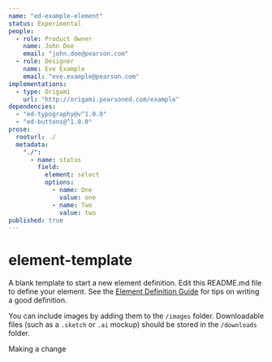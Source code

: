 ```yaml
---
name: "ed-example-element"
status: Experimental
people: 
  - role: Product Owner
    name: John Doe
    email: "john.doe@pearson.com"
  - role: Designer
    name: Eve Example
    email: "eve.example@pearson.com"
implementations: 
  - type: Origami
    url: "http://origami.pearsoned.com/example"
dependencies: 
  - "ed-typography@v^1.0.0"
  - "ed-buttons@^1.0.0"
prose:
  rooturl: ./
  metadata: 
    "./": 
      - name: status
        field: 
          element: select
          options: 
            - name: One
              value: one
            - name: Two
              value: two
published: true
---
```



# element-template
A blank template to start a new element definition. Edit this README.md file to define your element. See the [Element Definition Guide](www.example.com) for tips on writing a good definition.

You can include images by adding them to the `/images` folder. Downloadable files (such as a `.sketch` or `.ai` mockup) should be stored in the `/downloads` folder.

Making a change
